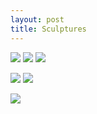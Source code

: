 ```yaml
---
layout: post
title: Sculptures
---
```

![](https://kyragunluk.github.io/images/sculp6.heic)
![](https://kyragunluk.github.io/images/sculp4.heic)
![](https://kyragunluk.github.io/images/sculp5.heic)









![](https://kyragunluk.github.io/images/sculp2.heic)
![](https://kyragunluk.github.io/images/sculp3.heic)









![](https://kyragunluk.github.io/images/sculp1.heic)

